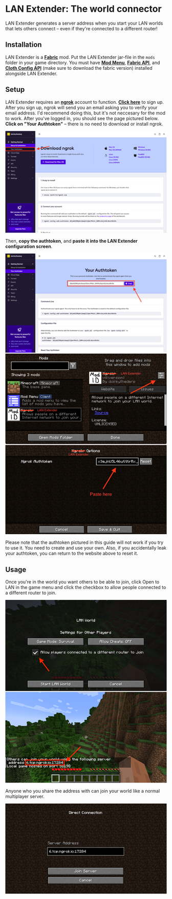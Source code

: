 # LAN Extender: The world connector

LAN Extender generates a server address when you start your LAN worlds that lets others connect – even if they're connected to a different router!

## Installation

LAN Extender is a [**Fabric**](https://fabricmc.net) mod. Put the LAN Extender jar-file in the `mods` folder in your game directory. You must have [**Mod Menu**](https://www.curseforge.com/minecraft/mc-mods/modmenu), [**Fabric API**](https://www.curseforge.com/minecraft/mc-mods/fabric-api), and [**Cloth Config API**](https://www.curseforge.com/minecraft/mc-mods/cloth-config/files) (make sure to download the fabric version) installed alongside LAN Extender.

## Setup

LAN Extender requires an [**ngrok**](https://ngrok.com) account to function. [**Click here**](https://dashboard.ngrok.com/signup) to sign up. After you sign up, ngrok will send you an email asking you to verify your email address. I'd recommend doing this, but it's not neccesary for the mod to work. After you've logged in, you should see the page pictured below. **Click on "Your Authtoken"** – there is no need to download or install ngrok.

![Use the sidebar to access your authtoken](assets/after_ngrok_login.png)

Then, **copy the authtoken**, and **paste it into the LAN Extender configuration screen**.

![Copy the authtoken](assets/ngrok_auth_token.png)
![Open LAN Extender configuration](assets/modmenu.png)
![Paste the authtoken](assets/lan_extender_options.png)

Please note that the authtoken pictured in this guide will not work if you try to use it. You need to create and use your own. Also, if you accidentally leak your authtoken, you can return to the website above to reset it.

## Usage

Once you're in the world you want others to be able to join, click Open to LAN in the game menu and click the checkbox to allow people connected to a different router to join.

![Click the checkbox](assets/open_to_lan.png)
![View the address in chat](assets/opened_to_lan.png)

Anyone who you share the address with can join your world like a normal multiplayer server.

![Join the LAN world using Direct Connect](assets/joining_server.png)
